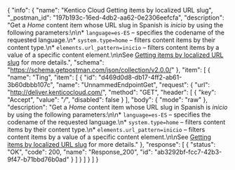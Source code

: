 {
  "info": {
    "name": "Kentico Cloud Getting items by localized URL slug",
    "_postman_id": "197b193c-16ed-4db2-aa62-0e2306eefcfa",
    "description": "Get a *Home* content item whose URL slug in Spanish is *inicio* by using the following parameters:\n\n* `language=es-ES` – specifies the codename of the requested language.\n* `system.type=home` – filters content items by their content type.\n* `elements.url_pattern=inicio` – filters content items by a value of a specific content element.\n\nSee [Getting items by localized URL slug](https://developer.kenticocloud.com/docs/localization#section-getting-items-by-localized-url-slug) for more details.",
    "schema": "https://schema.getpostman.com/json/collection/v2.0.0/"
  },
  "item": [
    {
      "name": "Ting",
      "item": [
        {
          "id": "d469d0d8-db17-4ff2-ab61-3b60dbbb107c",
          "name": "UnnammedEndpointGet",
          "request": {
            "url": "http://deliver.kenticocloud.com/",
            "method": "GET",
            "header": [
              {
                "key": "Accept",
                "value": "*/*",
                "disabled": false
              }
            ],
            "body": {
              "mode": "raw"
            },
            "description": "Get a *Home* content item whose URL slug in Spanish is *inicio* by using the following parameters:\n\n* `language=es-ES` – specifies the codename of the requested language.\n* `system.type=home` – filters content items by their content type.\n* `elements.url_pattern=inicio` – filters content items by a value of a specific content element.\n\nSee [Getting items by localized URL slug](https://developer.kenticocloud.com/docs/localization#section-getting-items-by-localized-url-slug) for more details."
          },
          "response": [
            {
              "status": "OK",
              "code": 200,
              "name": "Response_200",
              "id": "ab3292bf-fcc7-42b3-9f47-b71bbd76b0ad"
            }
          ]
        }
      ]
    }
  ]
}